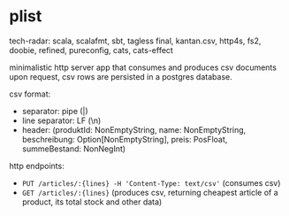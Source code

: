 # plist

tech-radar: scala, scalafmt, sbt, tagless final, kantan.csv, http4s, fs2, doobie, refined, pureconfig, cats, cats-effect

minimalistic http server app that consumes and produces csv documents upon request, csv rows are persisted in a postgres database. 

csv format:
- separator: pipe (|)
- line separator: LF (\n)
- header: (produktId: NonEmptyString, name: NonEmptyString, beschreibung: Option[NonEmptyString], preis: PosFloat, summeBestand: NonNegInt)

http endpoints: 
- `PUT /articles/:{lines} -H 'Content-Type: text/csv'` (consumes csv) 
- `GET /articles/:{lines}` (produces csv, returning cheapest article of a product, its total stock and other data)

